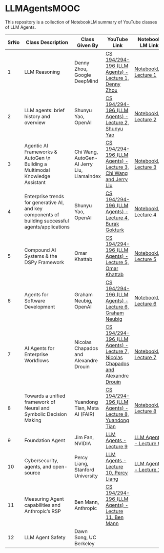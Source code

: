 # LLMAgentsMOOC
This repository is a collection of NotebookLM summary of YouTube classes of LLM Agents.

| SrNo  | Class Description | Class Given By | YouTube Link | Notebook LM Link |
| ----- | ------------- | ------------- | ------------- | ------------- |
|   1   | LLM Reasoning  |Denny Zhou, Google DeepMind  | [CS 194/294-196 (LLM Agents) - Lecture 1, Denny Zhou](https://www.youtube.com/watch?v=QL-FS_Zcmyo)  | [NotebookLM Lecture 1](https://notebooklm.google.com/notebook/5ad61492-1c4f-4f1d-877f-7003fd7237c4?_gl=1*1o500v8*_ga*MTcwMjkyMzQ3MC4xNzI3NjI2NjE0*_ga_W0LDH41ZCB*MTcyOTE4MzgwMS4yLjAuMTcyOTE4MzgwMS42MC4wLjA.)  |
|   2   | LLM agents: brief history and overview  | Shunyu Yao, OpenAI  | [CS 194/294-196 (LLM Agents) - Lecture 2, Shunyu Yao](https://www.youtube.com/watch?v=RM6ZArd2nVc)  | [NotebookLM Lecture 2](https://notebooklm.google.com/notebook/4c31f767-cc0e-44c5-bcf4-43690fedb528?_gl=1*1o500v8*_ga*MTcwMjkyMzQ3MC4xNzI3NjI2NjE0*_ga_W0LDH41ZCB*MTcyOTE4MzgwMS4yLjAuMTcyOTE4MzgwMS42MC4wLjA.)  |
|   3   | Agentic AI Frameworks & AutoGen \n Building a Multimodal Knowledge Assistant | Chi Wang, AutoGen-AI Jerry Liu, LlamaIndex  | [CS 194/294-196 (LLM Agents) - Lecture 3, Chi Wang and Jerry Liu](https://www.youtube.com/live/OOdtmCMSOo4)  | [NotebookLM Lecture 3](https://notebooklm.google.com/notebook/8d3dea4b-0442-4ffb-b0e9-4d2661fa4e35?_gl=1*1o500v8*_ga*MTcwMjkyMzQ3MC4xNzI3NjI2NjE0*_ga_W0LDH41ZCB*MTcyOTE4MzgwMS4yLjAuMTcyOTE4MzgwMS42MC4wLjA.)  |
|   4   | Enterprise trends for generative AI, and key components of building successful agents/applications  | Shunyu Yao, OpenAI  | [CS 194/294-196 (LLM Agents) - Lecture 4, Burak Gokturk](https://www.youtube.com/live/Sy1psHS3w3I)  | [NotebookLM Lecture 4](https://notebooklm.google.com/notebook/b7543cf0-07cd-4afa-8af8-5827ea086022?_gl=1*1o500v8*_ga*MTcwMjkyMzQ3MC4xNzI3NjI2NjE0*_ga_W0LDH41ZCB*MTcyOTE4MzgwMS4yLjAuMTcyOTE4MzgwMS42MC4wLjA.) |
|   5   | Compound AI Systems & the DSPy Framework | Omar Khattab  | [CS 194/294-196 (LLM Agents) - Lecture 5, Omar Khattab](https://www.youtube.com/live/JEMYuzrKLUw)  | [NotebookLM Lecture 5](https://notebooklm.google.com/notebook/be2cfd2d-8c59-4c42-82af-45965758a3fe?_gl=1*1o500v8*_ga*MTcwMjkyMzQ3MC4xNzI3NjI2NjE0*_ga_W0LDH41ZCB*MTcyOTE4MzgwMS4yLjAuMTcyOTE4MzgwMS42MC4wLjA.)  |
|   6   | Agents for Software Development  | Graham Neubig, OpenAI  | [CS 194/294-196 (LLM Agents) - Lecture 6, Graham Neubig](https://www.youtube.com/live/f9L9Fkq-8K4) | [NotebookLM Lecture 6](https://notebooklm.google.com/notebook/1103fa01-cee2-4c4c-a587-4bbc393e3e11?_gl=1*1o500v8*_ga*MTcwMjkyMzQ3MC4xNzI3NjI2NjE0*_ga_W0LDH41ZCB*MTcyOTE4MzgwMS4yLjAuMTcyOTE4MzgwMS42MC4wLjA.)  |
|   7   | AI Agents for Enterprise Workflows  | Nicolas Chapados and Alexandre Drouin  | [CS 194/294-196 (LLM Agents) - Lecture 7, Nicolas Chapados and Alexandre Drouin](https://www.youtube.com/live/-yf-e-9FvOc)  | [NotebookLM Lecture 7](https://notebooklm.google.com/notebook/51dfdf23-3500-4f52-aa06-066b5c1da13a?_gl=1*1o500v8*_ga*MTcwMjkyMzQ3MC4xNzI3NjI2NjE0*_ga_W0LDH41ZCB*MTcyOTE4MzgwMS4yLjAuMTcyOTE4MzgwMS42MC4wLjA.) |
|   8   | Towards a unified framework of Neural and Symbolic Decision Making  | Yuandong Tian, Meta AI (FAIR)  | [CS 194/294-196 (LLM Agents) - Lecture 8, Yuandong Tian](https://www.youtube.com/live/wm9-7VBpdEo)  | [NotebookLM Lecture 8](https://notebooklm.google.com/notebook/b3aaeab8-3032-42ea-9818-b48a27ed60fa?_gl=1*1o500v8*_ga*MTcwMjkyMzQ3MC4xNzI3NjI2NjE0*_ga_W0LDH41ZCB*MTcyOTE4MzgwMS4yLjAuMTcyOTE4MzgwMS42MC4wLjA.) |
|   9   |  Foundation Agent |  Jim Fan, NVIDIA  | [LLM Agents - Lecture 9](https://www.youtube.com/watch?v=Qhxr0uVT2zs)   | [LLM Agents - Lecture 9](https://notebooklm.google.com/notebook/be092216-a19f-4169-8f2b-7e4701e3afe9?_gl=1*1o500v8*_ga*MTcwMjkyMzQ3MC4xNzI3NjI2NjE0*_ga_W0LDH41ZCB*MTcyOTE4MzgwMS4yLjAuMTcyOTE4MzgwMS42MC4wLjA.)  |
|   10   |  Cybersecurity, agents, and open-source  | Percy Liang, Stanford University   | [LLM Agents - Lecture 10, Percy Liang](https://www.youtube.com/watch?v=f3KKx9LWntQ)  |  [LLM Agents - Lecture 10](https://notebooklm.google.com/notebook/f0d15695-4b5b-499e-b959-1910b1f28a7f?_gl=1*1o500v8*_ga*MTcwMjkyMzQ3MC4xNzI3NjI2NjE0*_ga_W0LDH41ZCB*MTcyOTE4MzgwMS4yLjAuMTcyOTE4MzgwMS42MC4wLjA.) |
|   11   | Measuring Agent capabilities and Anthropic’s RSP  |  Ben Mann, Anthropic  | [CS 194/294-196 (LLM Agents) - Lecture 11, Ben Mann](https://www.youtube.com/watch?v=6y2AnWol7oo)  |   |
|   12   | LLM Agent Safety  |  Dawn Song, UC Berkeley  |   |   |
